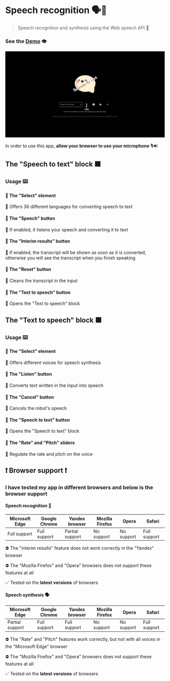 # Speech recognition 🗣💬

> Speech recognition and synthesis using the Web speech API 💭

### See the <a href='https://dnt-knw.github.io/Speech-recognition' target='_blank' title='Click to open the project'>Demo</a> 👁

<img src='./Speech-recognition.gif' alt='speech' />

In order to use this app, __allow your browser to use your microphone__ 🎙️🔊

## The "Speech to text" block ⬛

### Usage ⌨️

#### 📝 The "Select" element

📜 Offers 36 different languages for converting speech to text

#### 📝 The "Speech" button

📜 If enabled, it listens your speech and converting it to text

#### 📝 The "Interim results" button

📜 If enabled, the transcript will be shown as soon as it is converted, otherwise you will see the transcript when you finish speaking

#### 📝 The "Reset" button

📜 Cleans the transcript in the input

#### 📝 The "Text to speech" button

📜 Opens the "Text to speech" block

## The "Text to speech" block ⬛

### Usage ⌨️

#### 📝 The "Select" element

📜 Offers different voices for speech synthesis

#### 📝 The "Listen" button

📜 Converts text written in the input into speech

#### 📝 The "Cancel" button

📜 Cancels the robot's speech

#### 📝 The "Speech to text" button

📜 Opens the "Speech to text" block

#### 📝 The "Rate" and "Pitch" sliders

📜 Regulate the rate and pitch on the voice

## ❗️ Browser support ❗️

### I have tested my app in different browsers and below is the __browser support__

#### Speech recognition 💬

| Microsoft Edge | Google Chrome | Yandex browser | Mozilla Firefox  | Opera | Safari |
|------|------|------|------|------|------|
| Full support | Full support | Partial support | No support | No support | Full support |

⛔ The "interim results" feature does not work correctly in the "Yandex" browser

⛔ The "Mozilla Firefox" and "Opera" browsers does not support these features at all

✅ Tested on the __latest versions__ of browsers

#### Speech synthesis 🗣

| Microsoft Edge | Google Chrome | Yandex browser | Mozilla Firefox  | Opera | Safari |
|------|------|------|------|------|------|
| Partial support | Full support | Full support | No support | No support | Full support |

⛔ The "Rate" and "Pitch" features work correctly, but not with all voices in the "Microsoft Edge" browser

⛔ The "Mozilla Firefox" and "Opera" browsers does not support these features at all

✅ Tested on the __latest versions__ of browsers
